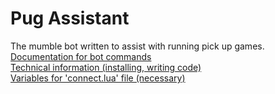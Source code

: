 Pug Assistant
============
The mumble bot written to assist with running pick up games.\
[Documentation for bot commands](cmds.md)\
[Technical information (installing, writing code)](tech.md)\
[Variables for 'connect.lua' file (necessary)](con.txt)
